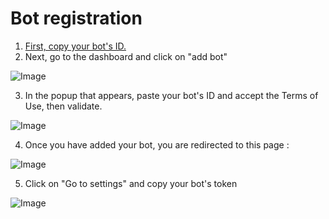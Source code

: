 # Bot registration

1. [First, copy your bot's ID.](https://support.discord.com/hc/en-us/articles/206346498-Where-can-I-find-my-User-Server-Message-ID-)
2. Next, go to the dashboard and click on "add bot"

![Image](https://i.imgur.com/EZwqqgS.png)

3. In the popup that appears, paste your bot's ID and accept the Terms of Use, then validate.

![Image](https://i.imgur.com/iCOVfzH.png)

4. Once you have added your bot, you are redirected to this page :&#x20;

![Image](https://i.imgur.com/QKCS1c8.png)

5. Click on "Go to settings" and copy your bot's token

![Image](https://i.imgur.com/mzoIAP6.png)
